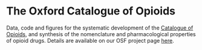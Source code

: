 # The Oxford Catalogue of Opioids

Data, code and figures for the systematic development of the [Catalogue of Opioids](https://www.catalogueofopioids.net/), and synthesis of the nomenclature and pharmacological properties of opioid drugs. Details are available on our OSF project page [here](https://osf.io/2ph6c/).  
